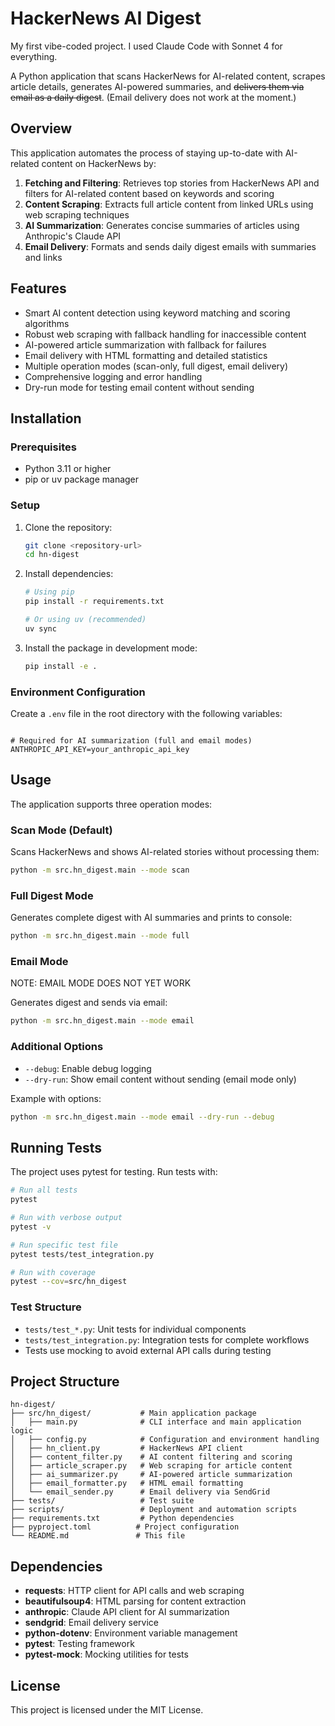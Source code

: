 # HackerNews AI Digest

My first vibe-coded project. I used Claude Code with Sonnet 4 for everything.

A Python application that scans HackerNews for AI-related content, scrapes article details, generates AI-powered summaries, and ~~delivers them via email as a daily digest~~. (Email delivery does not work at the moment.)

## Overview

This application automates the process of staying up-to-date with AI-related content on HackerNews by:

1. **Fetching and Filtering**: Retrieves top stories from HackerNews API and filters for AI-related content based on keywords and scoring
2. **Content Scraping**: Extracts full article content from linked URLs using web scraping techniques
3. **AI Summarization**: Generates concise summaries of articles using Anthropic's Claude API
4. **Email Delivery**: Formats and sends daily digest emails with summaries and links

## Features

- Smart AI content detection using keyword matching and scoring algorithms
- Robust web scraping with fallback handling for inaccessible content
- AI-powered article summarization with fallback for failures
- Email delivery with HTML formatting and detailed statistics
- Multiple operation modes (scan-only, full digest, email delivery)
- Comprehensive logging and error handling
- Dry-run mode for testing email content without sending

## Installation

### Prerequisites

- Python 3.11 or higher
- pip or uv package manager

### Setup

1. Clone the repository:
   ```bash
   git clone <repository-url>
   cd hn-digest
   ```

2. Install dependencies:
   ```bash
   # Using pip
   pip install -r requirements.txt
   
   # Or using uv (recommended)
   uv sync
   ```

3. Install the package in development mode:
   ```bash
   pip install -e .
   ```

### Environment Configuration

Create a `.env` file in the root directory with the following variables:

```env

# Required for AI summarization (full and email modes)
ANTHROPIC_API_KEY=your_anthropic_api_key

```

## Usage

The application supports three operation modes:

### Scan Mode (Default)
Scans HackerNews and shows AI-related stories without processing them:
```bash
python -m src.hn_digest.main --mode scan
```

### Full Digest Mode
Generates complete digest with AI summaries and prints to console:
```bash
python -m src.hn_digest.main --mode full
```

### Email Mode

NOTE: EMAIL MODE DOES NOT YET WORK

Generates digest and sends via email:
```bash
python -m src.hn_digest.main --mode email
```

### Additional Options

- `--debug`: Enable debug logging
- `--dry-run`: Show email content without sending (email mode only)

Example with options:
```bash
python -m src.hn_digest.main --mode email --dry-run --debug
```

## Running Tests

The project uses pytest for testing. Run tests with:

```bash
# Run all tests
pytest

# Run with verbose output
pytest -v

# Run specific test file
pytest tests/test_integration.py

# Run with coverage
pytest --cov=src/hn_digest
```

### Test Structure

- `tests/test_*.py`: Unit tests for individual components
- `tests/test_integration.py`: Integration tests for complete workflows
- Tests use mocking to avoid external API calls during testing

## Project Structure

```
hn-digest/
├── src/hn_digest/           # Main application package
│   ├── main.py              # CLI interface and main application logic
│   ├── config.py            # Configuration and environment handling
│   ├── hn_client.py         # HackerNews API client
│   ├── content_filter.py    # AI content filtering and scoring
│   ├── article_scraper.py   # Web scraping for article content
│   ├── ai_summarizer.py     # AI-powered article summarization
│   ├── email_formatter.py   # HTML email formatting
│   └── email_sender.py      # Email delivery via SendGrid
├── tests/                   # Test suite
├── scripts/                 # Deployment and automation scripts
├── requirements.txt         # Python dependencies
├── pyproject.toml          # Project configuration
└── README.md               # This file
```

## Dependencies

- **requests**: HTTP client for API calls and web scraping
- **beautifulsoup4**: HTML parsing for content extraction
- **anthropic**: Claude API client for AI summarization
- **sendgrid**: Email delivery service
- **python-dotenv**: Environment variable management
- **pytest**: Testing framework
- **pytest-mock**: Mocking utilities for tests

## License

This project is licensed under the MIT License.